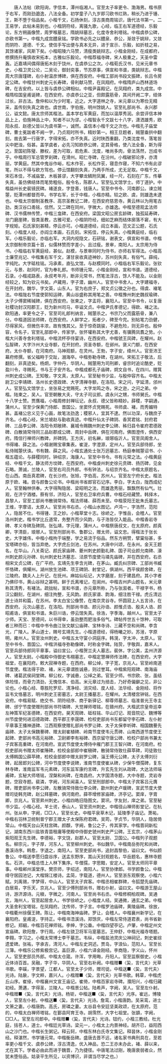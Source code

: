 <!-- { "loadSidebar": true } -->
　　唐人法帖（欧阳询，字信本，潭州临湘人。官至太子率更令、渤海男。楷书原于右军，而刚劲遒逸，八法全备。初学童子八九岁即习欧书烂熟，稍长乃进于锺、王，斯不堕于俗品矣。小楷千文，石扬休刻，淳古类商周铭识，唐代法书第一。二王易学，此帖未易到也。小楷阴符经，离骚九歌，心经，临王右军道德经，乐毅论，东方朔画像赞，周罗喉墓志，隋姚辩墓志，化度寺舍利塔铭。中楷虞恭公碑，亦欧书第一。中楷九成宫醴泉铭。学欧书必先之以醴泉、恭公，渐敛于姚辩，又敛而阴符、道德、千文。使信手写出便与真本无异，进于宣示、乐毅，如折枝之易，其馀诸家，风斯下矣。小楷昭陵六马赞，清瘦类姚辩志。小楷金刚经，在成都府，修撰扬升庵慎收宋拓本，古雅似乐毅论。中楷荐福寺碑，宋人极重之，天圣中雷轰。近嘉靖间偶得唐拓木刻于饶州，在虞恭公之次。小楷荀氏汉书，见米元章书史。小楷卫灵公论，二吴论，御封奕事，节苏原事，俱宣和书谱，类姚辩志。中楷周大宗唐瑾碑，右仆射温彦博碑，俱在西安府。中楷工部尚书段文振碑，长吕令房定公碑。中楷甘州刺史元长寿碑，骨利献马赞，在凤翔府。中楷隋庐山西林道场碑，在吉安府。以上皆与虞恭公碑相似。中楷尹喜殿记，在凤翔府，类九成宫。中楷隋柱国皇甫诞碑，在西安府。亦虞恭公之亚，但颇露筋骨，其间开阙二字，结体过长，非古法。詹仲和以为少时笔，近之。大字道林之寺，米元章以为寒俭无精采，盖传刻失真之故也。虞世南，字伯施，明州馀姚人。官至礼部尚书、永兴郡公，谥文懿。唐太宗师其楷法。盖本学右军黄庭，而加以温厚秀润。余尝评信本神品上上，伯施神品上中，知者不以为谬。小楷智永千文跋七十八字，潇洒雄秀，欧阳永叔、赵德父皆以为虞书第一，诚然。盖信本小楷千文之次也。中楷孔子庙堂碑，曹士冕跋者不阙一字，乃贞观时所书，精妙第一。相王旦题者，贼曌垂拱中翻刻，凿去第一行唐字，字得宋拓，亦不失真。近时陕西重翻，乃类沈度书，落笔皆尖中肥浊，俗甚。盖学虞者，必先习知欧恭公碑，定其骨格，使八法全备，斯为得之。至国初陈璧、滕权，差为可取，若危素、沈度，唯尚多肉，骨法荡然，岂成书乎。中楷周行军总管罗刹碑，在滑州。昭仁寺碑，在汾州。小楷破邪论序，亦清丽，学黄庭。然其中鬼谷作峪，松木作苌，长松作苌，寝息作寝，不知六书有此谬笔，所以不得与欧方驾也。停云馆翻刻失真，乃两手所成，尤无足取。中楷千文，宋石本佳，不减庙堂，木板甚谬，大字攀龙鳞附凤翼，经一尺，石刻在广东，传摹失真，虽仿佛结体而笔势粗俗。殷令名，陈郡人。官至弘文馆学士。师丁道护。中楷益州长史裴镜民碑。褚遂良，字登善，钱唐人。官至中书令、河南郡公。谏立贼曌，贬潭州都督而卒。书学右军，长于中楷，小楷亦精。较之欧、虞，则雄逸未逮也。中楷太宗御制圣教序、高宗圣教记二碑，在西安府慈恩寺。黄云林以为用笔古劲，类汉谷口甬铭，信然。又二碑在同州，字微大，亦雄逸。中楷至德观孟法师碑、汉书儒林传赞，中楷三龛碑，在西安府。梁国文昭公房玄龄碑，独孤延寿碑，龙门磨崖碑，皆类圣教，古雅可爱。小楷阴符经，细如芝麻而结体廓落不窘，有大字规矩。石氏家刻甚精，停云亦可。小楷道德经，阎立本画，范文正公题，石氏刻。小楷度人经，亦阎立本画，石氏刻。宋拓佳，停云失真。小楷黄庭经，临右军。小楷乐毅论，亦临右军。大洞内视隐文，石研铭，谢表文，俱宣和书谱。中楷太宗御制帝京篇十首，似儒林赞而字差小，且过瘦。景审，南阳人。太宗用为侍书。小楷临右军黄庭经，甚似。赵模，与景审同时为侍书，亦师右军得法。小楷高士廉茔兆记、中楷集右军千文，湛甘泉收真迹神妙，苏州刻失真，有俗气。薛纯，字纯陀。大字砥柱铭。冯承素，直弘文馆，与赵模同时。小楷临右军乐毅论。张钦元，与景、赵同时，官为奉礼郎。书师锺元常。小楷金刚经，宣和书谱。道德经，石录。小楷戎路表，永叔考年月，断非元常书，然笔法淳古，馀人不能及。以金刚经较之，知为钦元书矣。卢藏用，字子潜，幽州人。官至中书舍人。大字建福寺，在开封府。魏华，字文英，山东人。官为右庶子，郑文贞公徵之孙也。得虞、褚笔法。中楷陇右节度使郭知运碑，黄山谷盛称其用笔之善。中楷豫州刺史魏叔瑜碑、太子少傅窦稀瑊碑，俱在西安府。张柬之，字孟将，襄阳人。官至中书令，以复唐社稷功封汉阳郡王，贬为新州司马，卒谥文贞。中楷尹氏孝德记，得欧、褚之法。欧阳通，率更令之子，官至司礼郎判纳言，贼曌杀之。书宗乃父而露筋骨，兼八分。中楷道因法师碑，在西安府。人鲜学之，拓者少，碑至今完。别帖笔力劲健，尽得家风，但微伤丰浓，故有愧其父。至于惊奇跳骏，不避危险，则无异也。殷仲容，令名子，官至礼部郎中，传家学。张怀瓘称其大字尤善，有骥腾凤翥之势。小楷大兴善寺舍利塔铭，中楷流杯亭侍宴诗，在西安府。中楷虢王凤碑，在耀州。赵弘智碑，大字汴州大业寺额，在开封府。资圣寺额，在邺州。褒义门额，在西安府。太仆寺额，在河南府。马神观额，在灵州。王勃，字子安，绛州人。官至沛王幕府修撰。省父福畤于交趾，溺海卒。中楷弥勒寺碑，在湖州。宋拓王子敬法，后翻刻，非真迹矣。杨炯，字仲丹，华阴人。贼曌用为司刑卿，睿宗时追论酷吏，贬盈川令，寻赐死。书与王子安齐名。中楷成都孔子庙碑，炯文自书，在四川。赠箕州刺史成公碑。王知敬，字文真，太原人。官至秘书少监，与殷仲容齐名。中楷太尉卫公李靖碑、洛州长史德政碑、大字清禅寺额，在洛阳。宋之问，字延清，邠州人。官至弘文馆学士，坐张易之党赐死。大字龙鸣之寺。宋之逊，之问之弟。中楷。陆柬之，吴人。官至朝散大夫，守太子司议郎。虞永兴之甥，书师舅氏。中楷十八学士赞。贾膺福，小楷周修封禅坛记，永叔、德父皆称精妙。薛稷，字嗣通，蒲州人。官至少保黄门侍郎、晋国公，坐窦怀贞党赐死。书师虞、褚，而秀媚特甚。盖褚公忠义见于心画，故笔法劲逸；稷邪人，宜其不逮。然以功深，与魏庶子齐名。小楷心经，宋兰坡赵与勤收真迹。中楷升仙太子碑阴、香冥君铭、封府君碑、三品李公碑、洛阳令郑敞碑、襄城令赐魏州刺史李公碑、秭归县令崔府君德政碑、白散骑常侍同三品赵郡成公碑、周封中岳碑，俱在河南府。佛图澄传，俱西安府。隋信行禅师兴教碑，并碑阴。王方庆，初名綝，琅琊临沂人。官至凤阁舍人。书得褚、薛之法。小楷谢赐宝章集表。崔湜，字澄源，定州人。官至兵部侍郎，坐私侍贼曌伏诛。书有魏、薛之风。小楷玄通处士张万迥墓志、杨庭奉贼曌诏书、小楷五蕴论。与薛稷同时。钟绍京，海康人。官至中书令。书有元常之法。小楷黄庭经、中楷千文。静法师方坟碑，在西安府。中楷虔州刺史徐元贲碑、扬历碑，见金石略。萧诚，兰陵人，官至右司员外郎。书有钟法，与绍京齐名。中楷太原题名，在山西。南岳真君碑，在长沙府。张旭，字伯高，苏州人。官至左宁府长史。楷法原于欧、褚。尝与颜鲁公论书。中楷尚书省郎官石记序。李白，字太白，陇西成纪人。官至翰林供奉。大字得陶隐居、梁昭明之法，而雄逸秀丽，飘飘然有仙气。壮观，在济宁酒楼。蔡有邻，济阳人，官至右卫率府兵曹。中楷石经藏赞。韩择木，昌黎人，官至工部尚书散骑常侍。楷法师褚、薛而未至。中楷荥阳王妣朱氏墓志。王维，字摩诘，太原人。官至尚书右丞。小楷山水图记。卢鸿一，字浩然，范阳人，隐居不仕。书得锺、王之妙。小楷草堂十志。徐峤之，字惟岳，会稽人。官至洛州刺史。楷书学比丘道常，务整齐而少风韵，与子浩皆仅入能品。中楷香岩寺碑、孝义寺碑及碑阴。张弘靖，字元理，蒲州人。中楷祭唐叔文，在太原府。颜真卿，字清臣，琅琊人。官至刑部尚书、鲁郡公，赠太师，谥文忠。得楷法于张长史。大字雄伟，中楷小楷拘于端整，学之易流于俗品。然东方朔赞，擘窠俗甚，多宝塔碑亦俗，皆当弃绝。大字虎丘剑池，在苏州。大唐中兴颂，在永州。金天王题名，在华山。八关斋记、颜氏家庙碑、夔州刺史颜勤礼碑、国子司业颜允南碑、濠州刺史颜元孙碑、杭州刺史杜济墓志、泾原节度使马璘先庙碑，并在西安府。右丞相宋文贞公碑，在广平府。玄靖先生李含光碑，在茅山。臧氏纠宗碑、工部尚书臧怀恪碑，俱耀州。湖州放生池碑、项王碑阴、射堂记，俱湖州。西平侯颜舍碑，在江陵府。魏夫人上升记，在抚州。麻姑仙坛记，大字磨崖，刻于建昌府。其小字者乃佛印书，黄山谷辩之甚明。鲜于氏离堆记，在阆州。中楷吉州庐山题名，米元章称其清秀，有褚法。疏拙帖，宣和书谱，亦元章所称，乃与张溆者。干禄字书，杨汉公翻刻，在湖州，细注拘整，无风韵。颜氏家谱、韵海，细注胜干禄。虎丘清远道士诗并和篇，在苏州。李太白宝公像赞，在南京灵谷寺。怀圆寂上人五言诗，在西安府。元次山墓志，在洛阳。刑部尚书诰、颜元孙诰、颜惟贞诰、殷夫人诰、颜昭甫诰，俱宣和书谱。朱巨川诰，停云馆失真。徐浩，字季海，越州人。官至太子少师。天宝、至德间，以书得幸，虽劲整而肥浊多俗气。碑帖传世五十馀种，可取者三种而已：中楷中书令曲江张文献公庙碑、宝林寺诗、三藏不空和尚碑。李含光，广陵人。茅山道士，赐号玄靖先生。小楷道德经，得杨曦之妙。苏溍，字原明，雍州人。官至汝州刺史。中楷五太守宴小洞庭序。韩滉，字太冲，太原人。官至中书令、晋国公。中楷洪福寺弥勒像碑，时称金字碑。陆贽，字敬舆，嘉禾人。官至兵部侍郎同平章事，谥曰宣公。小楷贺兰夫人墓志。裴休，字公美，孟州济源人。官至太尉。小楷殿中侍御史韦栩墓志，中楷定慧禅师传法碑，在西安府。大字祖堂，在襄阳府。敕大寂禅寺题，在西府。柳公绰，字子宽，京兆人。官至岭南道节度使。楷法得于欧、褚，米元章谓胜诚悬，则过誉耳。中楷紫阳观碑、南海庙碑、诸葛武侯祠堂碑。柳公权，字诚悬，公绰之弟。官至少师。书宗欧、张，虽结体险怪，而骨力清劲，无愧信本、伯高。米元章过为掊击，乃好奇偏僻之见，非公论也。小楷心经、尊胜陀罗尼、清净经、消灾经、度人经、法华经、金刚经、将作监韦文恪墓志，明州刺史王密墓志，太尉王播墓志，在耀州。太清楼宫钟铭，在西安府。中楷易赋、绝交书、阴符经序、商于新驿记、柳尊师墓志、临淮普光王寺主碑、邠宁节度使赠刑部尚书符璘碑、大觉禅师塔铭，在赣州府。大楷武宗皇帝巡幸左神策军纪圣德碑，在西安府。昊天观碑、砥柱铭、华山灯记、观音院记、魏博等州节度使何进滔德政碑、西平郡王李晟碑、检校吏部尚书东都留守李石碑、左仆射平章事王播神道碑、江西观察使赠礼部尚书罗让碑、太子太保李听碑、相国魏謩先庙碑、太子太保魏謩碑、赠太尉崔植碑、岭南节度使韦元贯碑、山南西道节度使王起碑、吏部尚书高元裕碑、卫尉卿李有裕碑、西京留守唐公碑、检校户部尚书兼太子宾客高重碑，在河南府。宣武节度使太傅侍中雁门郡王王智兴碑，在河南府。检校吏部尚书赠太师崔陲碑，检校金部郎中崔稹碑，散骑常侍致仕薛萃碑，司徒致仕太傅韩国公薛苹碑，检校金部郎中赠太尉罗公碑，淄王傅元公碑，太子太傅刘衍碑，起居郎刘公碑，河中节度使李说碑，淮南节度使崔从碑，少保牛僧孺碑，复东林寺碑，淮南监军韦元素碑，河东监军康约言碑，升玄先生刘从政碑，大达法师端甫碑，玄秘大师塔铭，涅槃和尚碑，在南昌府。大字国清寺题，大中寺题，灵岩寺题，空寂寺题。裴潾，字阙，河东闻喜人。官至刑部郎中。中楷太子宾客吕元膺碑，赠吏部尚书李公碑，左散骑常侍致仕李众碑，歙州刺史卢瑗碑，宣武节度大使赠司徒韩充碑，赵公拜墓碑，俱河南府。薛苹增修家庙碑，济亭记。窦庠，字胄卿，京兆人。官至昇州刺史。小楷四皓旧隐图文。窦巩，字友封，庠之弟。官至秘书少监。小楷心经。羊士谔，泰山人，官至资州刺史。中楷径山禅师影堂记，在杭州。张从申，字阙，□□人，官至长史。中楷平泉草木记，延陵季子庙记。萧祐，中楷右羽林卫统制普宁郡王赠太子太保陈府君碑。吴筠，字贞节，华阴人，隐居倚常山。中楷天台山天柱宫碑。颜頵，字阙，鲁公之子，传其家学。中楷晋祠新松记，湖南东西川盐铁青苗租庸等使殿中侍御史虢州刺史严公碑。王玄宗，小楷茅山紫阳观王先生碑。李德裕，字文饶，赵郡人。官至太尉、卫国公。中楷列子观题名。柳宗元，字子厚，河东人。官至柳州刺史。书似魏华。中楷南岳弥陀和尚碑，愚溪诗序。韩愈，字退之，南阳人。官至吏部尚书，追封昌黎伯，谥曰文。书似颜鲁公。中楷送李愿归盘谷序，送孟东野序，嵩山天封观题名，华岳题名，惠林寺题名。石洪，中楷总悟上人林下集序。牛僧孺，字思黯，安定人。官至太师同平章事。中楷郸州溪堂序。樊宗师，字绍述，南阳人。官至协律郎。书学颜鲁公。中楷绛守居园池记，大楷锦江楼诗。孟简，字载道，德州人。官至浙东观察使。小楷六赋。刘禹锡，字梦得，中山人。官至太子宾客。中楷丞相崔群碑，令狐楚先庙碑。白居易，字乐天，京兆人。官至少傅刑部尚书，赠右仆射，谥曰文。中楷游王屋山诗，游济源诗。元稹，字微之，河南人。官至尚书右丞。中楷修桐柏观碑。吴通玄，海州人，官至起居舍人。书学徐峤之。小楷度人经。吴通微，通玄之弟。中楷大圣舍利宝塔铭，在凤翔府。沈传师，字子言。中楷罗池庙碑，黄陵庙碑。徐放，中楷衢州徐偃王碑。陈让，中楷南海神庙碑。罗让，会稽人。中楷襄州新学记，在襄阳府。皇甫湜，字持正。中楷书浯溪诗。郑馀庆，中楷左常侍道君表，尚书省新修记。郑絪，中楷百花禅师铭。李绅，字公垂。中楷四望亭记。卢肇，中楷定州文宣庙碑。欧阳詹，字行周。小楷左骁卫将军马寔墓志。王仲舒，中楷光福寺塔题。李翱，字习之。小楷太常博士李干墓志。韦纵，中楷盐池灵庆公神祠记，刺史崔综遗爱碑。张祐，字承吉，清河人。中楷左史洞述。贾岛，字浪仙，范阳人。官至长江簿。中楷乐公修紫极宫记。盖巨源，小楷六译金刚经。李商隐，字义山，怀州人。官至吏部员外郎。中楷太仓箴。许浑，字用晦，丹阳人。官至监察御史。小楷近体诗百首。吴融，字子华，华阴人。官至右补阙。中楷赠■〈巬，言代夫〉光草书歌。李磎，字景望，江都人。官至太子少师，赠司徒。中楷送■〈巬，言代夫〉光诗。陆扆，字文粹，嘉兴人。小楷赠■〈巬，言代夫〉光草书歌。韩覃，中楷虎丘山序。崔倬，中楷襄州文宣王庙记。崔倚，中楷百家岩寺碑。濮阳兴，小楷归藏初经。萧遘，字得圣，兰陵人。中楷景公帖。陆希声，字阙，吴人。官至左仆射。中楷赠■〈巬，言代夫〉光诗。杨钜，中楷送■〈巬，言代夫〉光序。崔远，博陵人，官至左仆射。中楷送■〈巬，言代夫〉光诗。詹鸾，小楷唐韵。吴采鸾，进士文箫之妻。小楷唐韵。高氏，房璘之妻。太谷县令安廷坚美政颂，在太原府。范的，中楷太白禅师塔铭，在鄞县阿育王寺。胡霈然，大字七祖堂。张顗，字阙，□□人。官至左司郎中。中楷赠■〈巬，言代夫〉光诗。钮约，小楷三教经。杜光庭，括苍人，道士。中楷廷光草诗。梁元一，小楷太上内景神经。胡齐已，益阳西山之沙门也。中楷长生粥记。释云轲，中楷东林白氏寺文集记。释昙休，小楷金刚经。释湛然，书学锺元常。中楷衡岳碑。盛唐去晋不远，诸名家书典刑具在，至若率更小楷千文、虞恭公碑，淳古清逸，优入神品，恐二王亦未办此，褚、薛以来，尤在其下。学者必由此而进于魏晋，乃为捷径。中唐笔法过刚，晚唐衰弱者众，然犹未堕俗品。姑录平生所见，以资博识，非谓当尽学之也。） 
